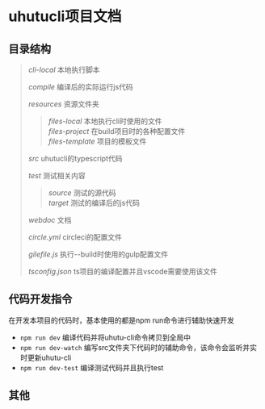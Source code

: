 # uhutucli项目文档

## 目录结构

>*cli-local* 本地执行脚本
>
>*compile* 编译后的实际运行js代码
>
>*resources* 资源文件夹
>>*files-local* 本地执行cli时使用的文件  
>>*files-project* 在build项目时的各种配置文件  
>>*files-template* 项目的模板文件
>
>*src* uhutucli的typescript代码
>
>*test* 测试相关内容
>>*source* 测试的源代码  
>>*target* 测试的编译后的js代码
>
>*webdoc* 文档
>
>*circle.yml* circleci的配置文件
>
>*gilefile.js* 执行--build时使用的gulp配置文件
>
>*tsconfig.json* ts项目的编译配置并且vscode需要使用该文件

## 代码开发指令

在开发本项目的代码时，基本使用的都是npm run命令进行辅助快速开发

* `npm run dev` 编译代码并将uhutu-cli命令拷贝到全局中
* `npm run dev-watch` 编写src文件夹下代码时的辅助命令，该命令会监听并实时更新uhutu-cli
* `npm run dev-test` 编译测试代码并且执行test

## 其他